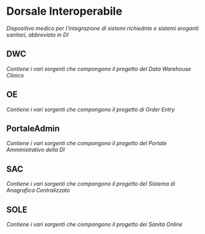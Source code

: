 # Dorsale Interoperabile
*Dispositivo medico per l'integrazione di sistemi richiednte e sistemi eroganti sanitari, abbreviato in DI*
## DWC
*Contiene i vari sorgenti che compongono il progetto del Data Warehouse Clinico*
## OE
*Contiene i vari sorgenti che compongono il progetto di Order Entry*
## PortaleAdmin
*Contiene i vari sorgenti che compongono il progetto del Portale Amministrativo della DI*
## SAC
*Contiene i vari sorgenti che compongono il progetto del Sistema di Anagrafica Centralizzato*
## SOLE
*Contiene i vari sorgenti che compongono il progetto dei Sanita Online*

